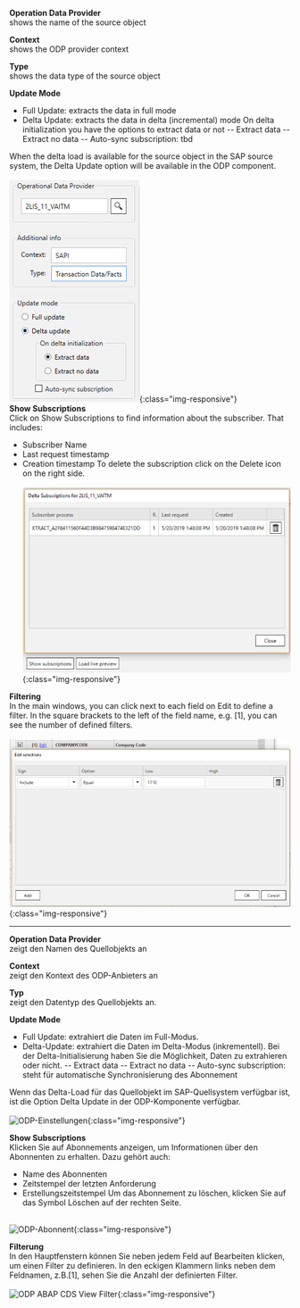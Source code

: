 **Operation Data Provider**<br/>
shows the name of the source object 

**Context**<br/>
shows the ODP provider context 

**Type**<br/>
shows the data type of the source object

**Update Mode** 
- Full Update: extracts the data in full mode
- Delta Update: extracts the data in delta (incremental) mode 
On delta initialization you have the options to extract data or not
-- Extract data 
-- Extract no data 
-- Auto-sync subscription: tbd 

When the delta load is available for the source object in the SAP source system, the Delta Update option will be available in the ODP component. 
<br/><br/>
![ODP Settings](/img/content/odp/odp-settings-01.png){:class="img-responsive"}
<br/>
**Show Subscriptions**<br/>
Click on Show Subscriptions to find information about the subscriber. That includes: 
- Subscriber Name
- Last request timestamp
- Creation timestamp 
To delete the subscription click on the Delete icon on the right side. <br/><br/>
![ODP Subscriber](/img/content/odp/odp-settings-02.png){:class="img-responsive"}

**Filtering**<br/>
In the main windows, you can click next to each field on Edit to define a filter.
In the square brackets to the left of the field name, e.g. [1], you can see the number of defined filters. <br/><br/>
![ODP ABAP CDS View Filter](/img/content/odp/odp-component-cds-costcenter-03-filter.png){:class="img-responsive"}

**************

**Operation Data Provider**<br/>
zeigt den Namen des Quellobjekts an 

**Context**<br/>
zeigt den Kontext des ODP-Anbieters an 

**Typ**<br/>
zeigt den Datentyp des Quellobjekts an.

**Update Mode** 
- Full Update: extrahiert die Daten im Full-Modus.
- Delta-Update: extrahiert die Daten im Delta-Modus (inkrementell). 
Bei der Delta-Initialisierung haben Sie die Möglichkeit, Daten zu extrahieren oder nicht.
-- Extract data 
-- Extract no data 
-- Auto-sync subscription: steht für automatische Synchronisierung des Abonnement 

Wenn das Delta-Load für das Quellobjekt im SAP-Quellsystem verfügbar ist, ist die Option Delta Update in der ODP-Komponente verfügbar. 
<br/><br/>
![ODP-Einstellungen](/img/inhaltlich/odp/odp/odp-Einstellungen-01.png){:class="img-responsive"}
<br/>

**Show Subscriptions** <br/>
Klicken Sie auf Abonnements anzeigen, um Informationen über den Abonnenten zu erhalten. Dazu gehört auch: 
- Name des Abonnenten
- Zeitstempel der letzten Anforderung
- Erstellungszeitstempel 
Um das Abonnement zu löschen, klicken Sie auf das Symbol Löschen auf der rechten Seite. <br/><br/>

![ODP-Abonnent](/img/content/odp/odp/odp-settings-02.png){:class="img-responsive"}

**Filterung**<br/>
In den Hauptfenstern können Sie neben jedem Feld auf Bearbeiten klicken, um einen Filter zu definieren.
In den eckigen Klammern links neben dem Feldnamen, z.B.[1], sehen Sie die Anzahl der definierten Filter. <br/><br/>
![ODP ABAP CDS View Filter](/img/content/odp/odp/odp-component-cds-costcenter-03-filter.png){:class="img-responsive"}

